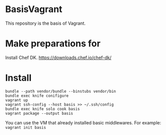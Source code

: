 BasisVagrant
============

This repository is the basis of Vagrant.

# Make preparations for

Install Chef DK.
https://downloads.chef.io/chef-dk/

# Install

```
bundle --path vendor/bundle --binstubs vendor/bin
bundle exec knife conifigure
vagrant up
vagrant ssh-config --host basis >> ~/.ssh/config
bundle exec knife solo cook basis
vagrant package --output basis
```

You can use the VM that already installed basic middlewares.
For example: `vagrant init basis`